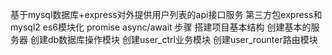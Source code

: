 基于mysql数据库+express对外提供用户列表的api接口服务
    第三方包express和mysql2
    es6模块化
    promise
    async/await
步骤
    搭建项目基本结构
    创建基本的服务器
    创建db数据库操作模块
    创建user_ctrl业务模块
    创建user_rounter路由模块